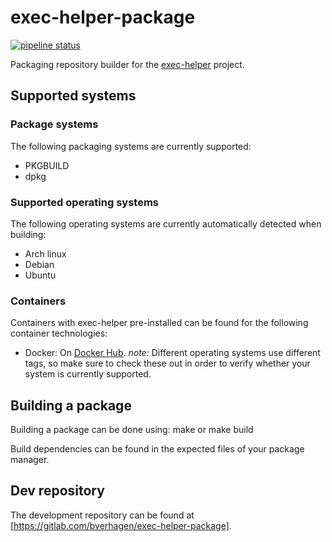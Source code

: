 # exec-helper-package
[![pipeline status](https://gitlab.com/bverhagen/exec-helper-package/badges/master/pipeline.svg)](https://gitlab.com/bverhagen/exec-helper-package/commits/master)

Packaging repository builder for the [exec-helper](https://github.com/bverhagen/exec-helper) project.

## Supported systems
### Package systems
The following packaging systems are currently supported:
- PKGBUILD
- dpkg

### Supported operating systems
The following operating systems are currently automatically detected when building:
- Arch linux
- Debian
- Ubuntu

### Containers
Containers with exec-helper pre-installed can be found for the following container technologies:
- Docker: On [Docker Hub](https://hub.docker.com/r/bverhagen/exec-helper-package/). _note:_ Different operating systems use different tags, so make sure to check these out in order to verify whether your system is currently supported.

## Building a package
Building a package can be done using:
    make
or
    make build

Build dependencies can be found in the expected files of your package manager.

## Dev repository
The development repository can be found at [https://gitlab.com/bverhagen/exec-helper-package].
